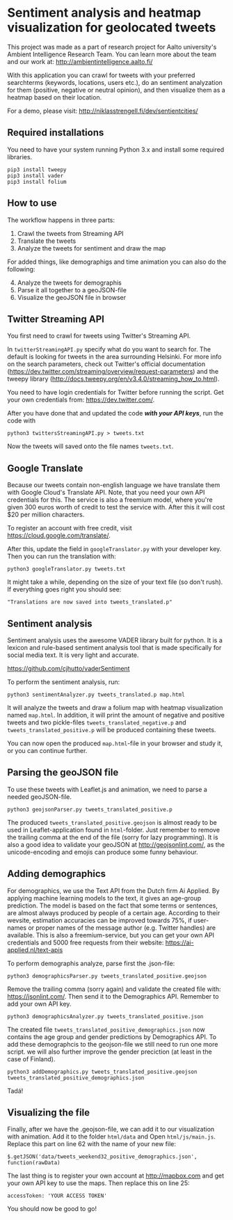 Sentiment analysis and heatmap visualization for geolocated tweets
==================

This project was made as a part of research project for Aalto university's Ambient Intelligence Research Team. You can learn more about the team and our work at: http://ambientintelligence.aalto.fi/

With this application you can crawl for tweets with your preferred searchterms (keywords, locations, users etc.), do an sentiment analyzation for them (positive, negative or neutral opinion), and then visualize them as a heatmap based on their location.

For a demo, please visit: http://niklasstrengell.fi/dev/sentientcities/

Required installations
------------------

You need to have your system running Python 3.x and install some required libraries.

	pip3 install tweepy
	pip3 install vader
	pip3 install folium

How to use
-----------------

The workflow happens in three parts:

1. Crawl the tweets from Streaming API
2. Translate the tweets
3. Analyze the tweets for sentiment and draw the map

For added things, like demographigs and time animation you can also do the following:

4. Analyze the tweets for demographis
5. Parse it all together to a geoJSON-file
6. Visualize the geoJSON file in browser


Twitter Streaming API
-----------------

You first need to crawl for tweets using Twitter's Streaming API.

In `twitterStreamingAPI.py` specify what do you want to search for. The default is looking for tweets in the area surrounding Helsinki. 
For more info on the search parameters, check out Twitter's official documentation (https://dev.twitter.com/streaming/overview/request-parameters) 
and the tweepy library (http://docs.tweepy.org/en/v3.4.0/streaming_how_to.html).

You need to have login credentials for Twitter before running the script. Get your own credentials from: https://dev.twitter.com/.

After you have done that and updated the code ***with your API keys***, run the code with

	python3 twittersStreamingAPI.py > tweets.txt

Now the tweets will saved onto the file names `tweets.txt`.


Google Translate
-----------------

Because our tweets contain non-english language we have translate them with Google Cloud's Translate API. Note, that you need your own API credentials for this. The service is also a freemium model, where you're given 300 euros worth of credit to test the service with. After this it will cost $20 per million characters.

To register an account with free credit, visit https://cloud.google.com/translate/.

After this, update the field in `googleTranslator.py` with your developer key. Then you can run the translation with:

	python3 googleTranslator.py tweets.txt

It might take a while, depending on the size of your text file (so don't rush). If everything goes right you should see:

	"Translations are now saved into tweets_translated.p"


Sentiment analysis
-----------------

Sentiment analysis uses the awesome VADER library built for python. It is a lexicon and rule-based sentiment analysis tool that is made specifically for social media text. It is very light and accurate.

https://github.com/cjhutto/vaderSentiment

To perform the sentiment analysis, run:

	python3 sentimentAnalyzer.py tweets_translated.p map.html

It will analyze the tweets and draw a folium map with heatmap visualization named `map.html`. In addition, it will print the amount of negative and positive tweets and two pickle-files `tweets_translated_negative.p` and `tweets_translated_positive.p` will be produced containing these tweets.

You can now open the produced `map.html`-file in your browser and study it, or you can continue further.


Parsing the geoJSON file
-----------------
To use these tweets with Leaflet.js and animation, we need to parse a needed geoJSON-file.

	python3 geojsonParser.py tweets_translated_positive.p

The produced `tweets_translated_positive.geojson` is almost ready to be used in Leaflet-application found in `html`-folder. Just remember to remove the trailing comma at the end of the file (sorry for lazy programming). It is also a good idea to validate your geoJSON at http://geojsonlint.com/, as the unicode-encoding and emojis can produce some funny behaviour.

Adding demographics
-----------------

For demographics, we use the Text API from the Dutch firm Ai Applied. By applying machine learning models to the text, it gives an age-group prediction. The model is based on the fact that some terms or sentences, are almost always produced by people of a certain age. According to their wevsite, estimation accuracies can be improved towards 75%, if user-names or proper names of the message author (e.g. Twitter handles) are available. This is also a freemium-service, but you can get your own API credentials and 5000 free requests from their website: https://ai-applied.nl/text-apis 

To perform demographis analyze, parse first the .json-file:

	python3 demographicsParser.py tweets_translated_positive.geojson

Remove the trailing comma (sorry again) and validate the created file with: https://jsonlint.com/. Then send it to the Demographics API. Remember to add your own API key.

	python3 demographicsAnalyzer.py tweets_translated_positive.json

The created file `tweets_translated_positive_demographics.json` now contains the age group and gender predictions by Demographics API. To add these demographcis to the geojson-file we still need to run one more script. we will also further improve the gender preciction (at least in the case of Finland).

	python3 addDemographics.py tweets_translated_positive.geojson tweets_translated_positive_demographics.json

Tadá!

Visualizing the file
-----------------

Finally, after we have the .geojson-file, we can add it to our visualization with animation. Add it to the folder `html/data` and Open `html/js/main.js`. Replace this part on line 62 with the name of your new file:

	$.getJSON('data/tweets_weekend32_positive_demographics.json', function(rawData)

The last thing is to register your own account at http://mapbox.com and get your own API key to use the maps. Then replace this on line 25:

	accessToken: 'YOUR ACCESS TOKEN'

You should now be good to go!


